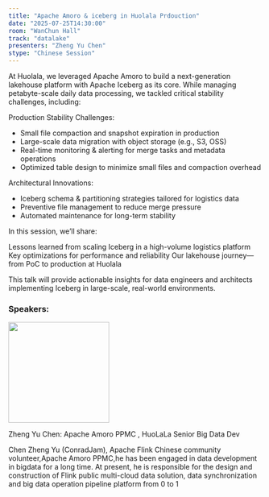 ```yaml
---
title: "Apache Amoro & iceberg in Huolala Prdouction"
date: "2025-07-25T14:30:00"
room: "WanChun Hall"
track: "datalake"
presenters: "Zheng Yu Chen"
stype: "Chinese Session"
---
```


At Huolala, we leveraged Apache Amoro to build a next-generation lakehouse platform with Apache Iceberg as its core. While managing petabyte-scale daily data processing, we tackled critical stability challenges, including:

Production Stability Challenges:

- Small file compaction and snapshot expiration in production
- Large-scale data migration with object storage (e.g., S3, OSS)
- Real-time monitoring & alerting for merge tasks and metadata operations
- Optimized table design to minimize small files and compaction overhead

Architectural Innovations:

- Iceberg schema & partitioning strategies tailored for logistics data
- Preventive file management to reduce merge pressure
- Automated maintenance for long-term stability

In this session, we’ll share:

Lessons learned from scaling Iceberg in a high-volume logistics platform
Key optimizations for performance and reliability
Our lakehouse journey—from PoC to production at Huolala

This talk will provide actionable insights for data engineers and architects implementing Iceberg in large-scale, real-world environments.

### Speakers:


<img src="https://sessionize.com/image/8dab-400o400o1-wspZVa98jevB6AB6cPZU8m.jpg" width="200" /><br/>

Zheng Yu Chen: Apache Amoro PPMC , HuoLaLa Senior Big Data Dev

Chen Zheng Yu (ConradJam), Apache Flink Chinese community volunteer,Apache Amoro PPMC,he  has been engaged in data development in bigdata for a long time. At present, he is responsible for the design and construction of Flink public multi-cloud data solution, data synchronization and big data operation pipeline platform from 0 to 1